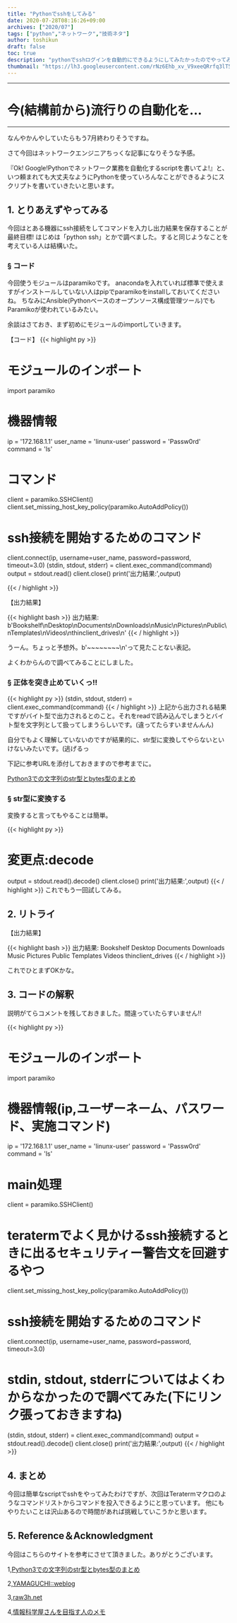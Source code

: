 ```yaml
---
title: "Pythonでsshをしてみる"
date: 2020-07-28T08:16:26+09:00
archives: ["2020/07"]
tags: ["python","ネットワーク","技術ネタ"]
author: toshikun
draft: false
toc: true
description: "pythonでsshログインを自動的にできるようにしてみたかったのでやってみました。この程度ならTeratermのほうが簡単かも"
thumbnail: "https://lh3.googleusercontent.com/rNz6Ehb_xv_V9xeeQRrfq3lT5_B_wpRv304dEED5KepVUzmbv9cbaA4po9cCe0fVaR3P16XouvI0Wzj9csqDMaV0J_EGBFTx95qXBinPGgFqcjXZV-7tDcqE5TL9t2PsRKq7OXoGjA=w240"
---
```

***
# 今(結構前から)流行りの自動化を...
***

なんやかんやしていたらもう7月終わりそうですね。

さて今回はネットワークエンジニアちっくな記事になりそうな予感。

『Ok! Google!Pythonでネットワーク業務を自動化するscriptを書いてよ!』と、いつ頼まれても大丈夫なようにPythonを使っていろんなことができるようにスクリプトを書いていきたいと思います。


## 1. とりあえずやってみる

今回はとある機器にssh接続をしてコマンドを入力し出力結果を保存することが最終目標!
はじめは「python ssh」とかで調べました。すると同じようなことを考えている人は結構いた。


### § コード

今回使うモジュールはparamikoです。
anacondaを入れていれば標準で使えますがインストールしていない人はpipでparamikoをinstallしておいてくださいね。
ちなみにAnsible(Pythonベースのオープンソース構成管理ツール)でもParamikoが使われているみたい。


余談はさておき、まず初めにモジュールのimportしていきます。

【コード】
{{< highlight py >}}
# モジュールのインポート
import paramiko

# 機器情報
ip = '172.168.1.1'
user_name = 'linunx-user'
password = 'Passw0rd'
command = 'ls'

# コマンド

client = paramiko.SSHClient()
client.set_missing_host_key_policy(paramiko.AutoAddPolicy())

# ssh接続を開始するためのコマンド
client.connect(ip, username=user_name, password=password, timeout=3.0)
(stdin, stdout, stderr) = client.exec_command(command)
output = stdout.read()
client.close()
print('出力結果:',output)

{{< / highlight >}}

【出力結果】

{{< highlight bash >}}
出力結果: b'Bookshelf\nDesktop\nDocuments\nDownloads\nMusic\nPictures\nPublic\nTemplates\nVideos\nthinclient_drives\n'
{{< / highlight >}}

うーん。ちょっと予想外。b'~~~~~~~~\n'って見たことない表記。

よくわからんので調べてみることにしました。

### § 正体を突き止めていくっ‼
{{< highlight py >}}
(stdin, stdout, stderr) = client.exec_command(command)
{{< / highlight >}}
上記から出力される結果ですがバイト型で出力されるとのこと。それをreadで読み込んでしまうとバイト型を文字列として扱ってしまうらしいです。(違ってたらすいませんんん)

自分でもよく理解していないのですが結果的に、str型に変換してやらないといけないみたいです。(逃げるっ

下記に参考URLを添付しておきますので参考までに。

[Python3での文字列のstr型とbytes型のまとめ](https://qiita.com/kuboshu83/items/1c2ad7afda0d9ce71d97)

### § str型に変換する

変換すると言ってもやることは簡単。

{{< highlight py >}}
# 変更点:decode
output = stdout.read().decode()
client.close()
print('出力結果:',output)
{{< / highlight >}}
これでもう一回試してみる。


## 2. リトライ


【出力結果】

{{< highlight bash >}}
出力結果: Bookshelf
Desktop
Documents
Downloads
Music
Pictures
Public
Templates
Videos
thinclient_drives
{{< / highlight >}}

これでひとまずOKかな。


## 3. コードの解釈

説明がてらコメントを残しておきました。間違っていたらすいません‼

{{< highlight py >}}

# モジュールのインポート
import paramiko

# 機器情報(ip,ユーザーネーム、パスワード、実施コマンド)
ip = '172.168.1.1'
user_name = 'linunx-user'
password = 'Passw0rd'
command = 'ls'

# main処理
client = paramiko.SSHClient()
# teratermでよく見かけるssh接続するときに出るセキュリティー警告文を回避するやつ
client.set_missing_host_key_policy(paramiko.AutoAddPolicy())

# ssh接続を開始するためのコマンド
client.connect(ip, username=user_name, password=password, timeout=3.0)

# stdin, stdout, stderrについてはよくわからなかったので調べてみた(下にリンク張っておきますね)
(stdin, stdout, stderr) = client.exec_command(command)
output = stdout.read().decode()
client.close()
print('出力結果:',output)
{{< / highlight >}}

## 4. まとめ

今回は簡単なscriptでsshをやってみたわけですが、次回はTeratermマクロのようなコマンドリストからコマンドを投入できるようにと思っています。
他にもやりたいことは沢山あるので時間があれば挑戦していこうかと思います。

## 5. Reference＆Acknowledgment
今回はこちらのサイトを参考にさせて頂きました。ありがとうございます。

1,[Python3での文字列のstr型とbytes型のまとめ](https://qiita.com/kuboshu83/items/1c2ad7afda0d9ce71d97)

2,[YAMAGUCHI::weblog](https://ymotongpoo.hatenablog.com/entry/20120205/1328406102)

3,[raw3h.net](https://ja.raw3h.net/page/paramiko-how-to-ssh-and-transfer-files-with-python-ccd91f/)

4,[情報科学屋さんを目指す人のメモ](https://did2memo.net/2017/07/31/jupyter-notebook-ssh/#stdoutread)
